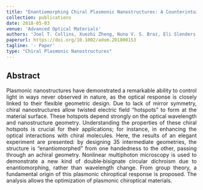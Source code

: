 ```yaml
---
title: "Enantiomorphing Chiral Plasmonic Nanostructures: A Counterintuitive Sign Reversal of the Nonlinear Circular Dichroism"
collection: publications
date: 2018-05-03
venue: 'Advanced Optical Materials'
authors: 'Joel T. Collins, Xuezhi Zheng, Nuno V. S. Braz, Eli Slenders, Shuai Zu, Guy A. E. Vandenbosch, Victor V. Moshchalkov, Zheyu Fang, Marcel Ameloot, Paul A. Warburton, Ventsislav K. Valev'
paperurl: https://doi.org/10.1002/adom.201800153
tagline: '- Paper'
type: "Chiral Plasmonic Nanostructures"
---
```


<h2> Abstract </h2>
<p align= "justify">
Plasmonic nanostructures have demonstrated a remarkable ability to control light in ways never observed in nature, as the optical response is closely linked to their flexible geometric design. Due to lack of mirror symmetry, chiral nanostructures allow twisted electric field “hotspots” to form at the material surface. These hotspots depend strongly on the optical wavelength and nanostructure geometry. Understanding the properties of these chiral hotspots is crucial for their applications; for instance, in enhancing the optical interactions with chiral molecules. Here, the results of an elegant experiment are presented: by designing 35 intermediate geometries, the structure is “enantiomorphed” from one handedness to the other, passing through an achiral geometry. Nonlinear multiphoton microscopy is used to demonstrate a new kind of double‐bisignate circular dichroism due to enantiomorphing, rather than wavelength change. From group theory, a fundamental origin of this plasmonic chiroptical response is proposed. The analysis allows the optimization of plasmonic chiroptical materials.
  
  
  
  
